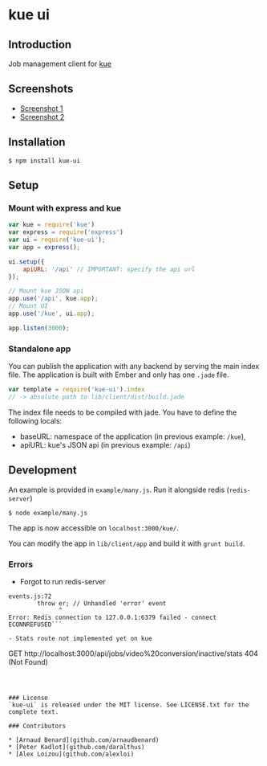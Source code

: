 # kue ui
## Introduction
Job management client for [kue](https://github.com/LearnBoost/kue/) 

## Screenshots

* [Screenshot 1](https://cloud.githubusercontent.com/assets/1458008/5229932/76dd0e70-7716-11e4-9551-e87ce799d8dc.png)
* [Screenshot 2](https://cloud.githubusercontent.com/assets/1458008/5229934/7fdf1c84-7716-11e4-8fa3-3d9f3dc947c7.png)

## Installation 

    $ npm install kue-ui

## Setup
### Mount with express and kue

```javascript
var kue = require('kue')
var express = require('express')
var ui = require('kue-ui');
var app = express();

ui.setup({ 
    apiURL: '/api' // IMPORTANT: specify the api url
});

// Mount kue JSON api
app.use('/api', kue.app);
// Mount UI
app.use('/kue', ui.app);

app.listen(3000);
```

### Standalone app
You can publish the application with any backend by serving the main index file. The application is built with Ember and only has one `.jade` file.
```javascript
var template = require('kue-ui').index
// -> absolute path to lib/client/dist/build.jade
```

The index file needs to be compiled with jade. You have to define the following locals:

* baseURL: namespace of the application (in previous example: `/kue`),
* apiURL: kue's JSON api (in previous example: `/api`)



## Development

An example is provided in `example/many.js`. Run it alongside redis (`redis-server`)
 
    $ node example/many.js
    
The app is now accessible on `localhost:3000/kue/`.

You can modify the app in `lib/client/app` and build it with `grunt build`.
    
### Errors


- Forgot to run redis-server
```
events.js:72
        throw er; // Unhandled 'error' event
              ^
Error: Redis connection to 127.0.0.1:6379 failed - connect ECONNREFUSED```

- Stats route not implemented yet on kue
```
GET http://localhost:3000/api/jobs/video%20conversion/inactive/stats 404 (Not Found)
```



### License
`kue-ui` is released under the MIT license. See LICENSE.txt for the complete text.

### Contributors

* [Arnaud Benard](github.com/arnaudbenard)
* [Peter Kadlot](github.com/daralthus)
* [Alex Loizou](github.com/alexloi)
